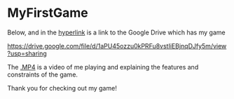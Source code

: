 # MyFirstGame

Below, and in the [hyperlink](https://drive.google.com/file/d/1aPU45ozzu0kPRFu8vstIiEBjnqDJfy5m/view?usp=sharing) is a link to the Google Drive which has my game

https://drive.google.com/file/d/1aPU45ozzu0kPRFu8vstIiEBjnqDJfy5m/view?usp=sharing

The [.MP4](Game%20Video.mp4) is a video of me playing and explaining the features and constraints of the game.

Thank you for checking out my game!

